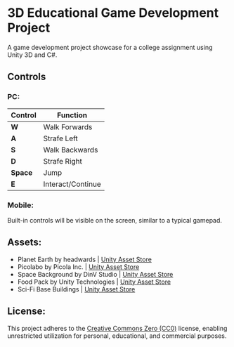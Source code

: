 # 3D Educational Game Development Project
A game development project showcase for a college assignment using Unity 3D and C#.

## Controls

### PC:
| Control    | Function              |
|------------|-----------------------|
| **W**      | Walk Forwards         |
| **A**      | Strafe Left           |
| **S**      | Walk Backwards        |
| **D**      | Strafe Right          |
| **Space**  | Jump                  |
| **E**      | Interact/Continue     |

### Mobile:
Built-in controls will be visible on the screen, similar to a typical gamepad.

## Assets:
- Planet Earth by headwards | [Unity Asset Store](https://assetstore.unity.com/packages/3d/environments/sci-fi/planet-earth-free23399)
- Picolabo by Picola Inc. | [Unity Asset Store](https://assetstore.unity.com/packages/3d/characters/picolabo-218332)
- Space Background by DinV Studio | [Unity Asset Store](https://assetstore.unity.com/packages/2d/textures-materials/dynamic-spacebackground-lite-104606)
- Food Pack by Unity Technologies | [Unity Asset Store](https://assetstore.unity.com/packages/3d/foodpack-3d-microgames-add-ons-163295)
- Sci-Fi Base Buildings | [Unity Asset Store](https://assetstore.unity.com/packages/3d/environments/scifi/sci-fi-styled-modular-pack-82913)
  
## License: 
This project adheres to the [Creative Commons Zero (CC0)](http://creativecommons.org/publicdomain/zero/1.0/) license, enabling unrestricted utilization for personal, educational, and commercial purposes.
